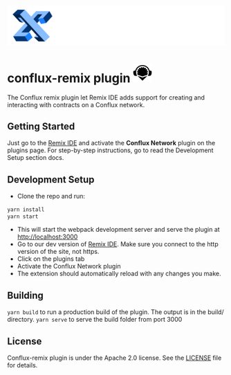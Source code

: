 ![](./public/logo.png)

# conflux-remix plugin <img src="./public/remix-logo.png" alt="remix-logo" style="zoom:18%;" />

The Conflux remix plugin let  Remix IDE adds support for creating and interacting with contracts on a Conflux network.



## Getting Started

Just go to the [Remix IDE](https://remix.ethereum.org/) and activate the **Conflux Network** plugin on the plugins page. For step-by-step instructions, go to read the Development Setup section docs.



## Development Setup

- Clone the repo and run:

```
yarn install
yarn start
```

- This will start the webpack development server and serve the plugin at [http://localhost:3000](http://localhost:3000/)
- Go to our dev version of [Remix IDE](http://remix-alpha.ethereum.org/). Make sure you connect to the http version of the site, not https.
- Click on the plugins tab
- Activate the Conflux Network plugin
- The extension should automatically reload with any changes you make.



## Building

`yarn build` to run a production build of the plugin. The output is in the build/ directory. `yarn serve` to serve the build folder from port 3000



## License

Conflux-remix plugin is under the Apache 2.0 license. See the [LICENSE](./LICENSE) file for details.

